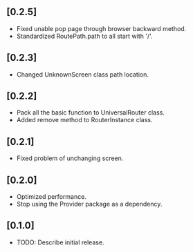 ## [0.2.5]
- Fixed unable pop page through browser backward method.
- Standardized RoutePath.path to all start with '/'.

## [0.2.3]

- Changed UnknownScreen class path location.


## [0.2.2]

- Pack all the basic function to UniversalRouter class.
- Added remove method to RouterInstance class.

## [0.2.1]

- Fixed problem of unchanging screen.


## [0.2.0]

- Optimized performance.
- Stop using the Provider package as a dependency.


## [0.1.0]

* TODO: Describe initial release.

